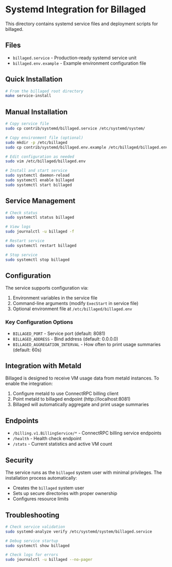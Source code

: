 # Systemd Integration for Billaged

This directory contains systemd service files and deployment scripts for billaged.

## Files

- `billaged.service` - Production-ready systemd service unit
- `billaged.env.example` - Example environment configuration file

## Quick Installation

```bash
# From the billaged root directory
make service-install
```

## Manual Installation

```bash
# Copy service file
sudo cp contrib/systemd/billaged.service /etc/systemd/system/

# Copy environment file (optional)
sudo mkdir -p /etc/billaged
sudo cp contrib/systemd/billaged.env.example /etc/billaged/billaged.env

# Edit configuration as needed
sudo vim /etc/billaged/billaged.env

# Install and start service
sudo systemctl daemon-reload
sudo systemctl enable billaged
sudo systemctl start billaged
```

## Service Management

```bash
# Check status
sudo systemctl status billaged

# View logs
sudo journalctl -u billaged -f

# Restart service
sudo systemctl restart billaged

# Stop service
sudo systemctl stop billaged
```

## Configuration

The service supports configuration via:

1. Environment variables in the service file
2. Command-line arguments (modify `ExecStart` in service file)
3. Optional environment file at `/etc/billaged/billaged.env`

### Key Configuration Options

- `BILLAGED_PORT` - Service port (default: 8081)
- `BILLAGED_ADDRESS` - Bind address (default: 0.0.0.0)
- `BILLAGED_AGGREGATION_INTERVAL` - How often to print usage summaries (default: 60s)

## Integration with Metald

Billaged is designed to receive VM usage data from metald instances. To enable the integration:

1. Configure metald to use ConnectRPC billing client
2. Point metald to billaged endpoint (http://localhost:8081)
3. Billaged will automatically aggregate and print usage summaries

## Endpoints

- `/billing.v1.BillingService/*` - ConnectRPC billing service endpoints
- `/health` - Health check endpoint
- `/stats` - Current statistics and active VM count

## Security

The service runs as the `billaged` system user with minimal privileges. The installation process automatically:

- Creates the `billaged` system user
- Sets up secure directories with proper ownership
- Configures resource limits

## Troubleshooting

```bash
# Check service validation
sudo systemd-analyze verify /etc/systemd/system/billaged.service

# Debug service startup
sudo systemctl show billaged

# Check logs for errors
sudo journalctl -u billaged --no-pager
```